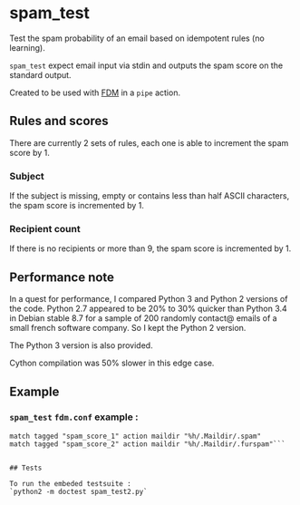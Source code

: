 # spam_test
Test the spam probability of an email based on idempotent rules (no learning).

`spam_test` expect email input via stdin and outputs the spam score on the standard output.

Created to be used with [FDM](https://github.com/nicm/fdm) in a `pipe` action.

## Rules and scores

There are currently 2 sets of rules, each one is able to increment the spam score by 1.

### Subject

If the subject is missing, empty or contains less than half ASCII characters, the spam score is incremented by 1.

### Recipient count

If there is no recipients or more than 9, the spam score is incremented by 1.

## Performance note
In a quest for performance, I compared Python 3 and Python 2 versions of the code. Python 2.7 appeared to be 20% to 30% quicker than Python 3.4 in Debian stable 8.7 for a sample of 200 randomly contact@ emails of a small french software company. So I kept the Python 2 version.

The Python 3 version is also provided.

Cython compilation was 50% slower in this edge case.

## Example

### `spam_test` `fdm.conf` example :

```match pipe "python2 -SE spam_test2.py" returns (,'^([0-9]+)$') action tag "spam_score_%[command0]" continue
match tagged "spam_score_1" action maildir "%h/.Maildir/.spam"
match tagged "spam_score_2" action maildir "%h/.Maildir/.furspam"```


## Tests

To run the embeded testsuite :
`python2 -m doctest spam_test2.py`
